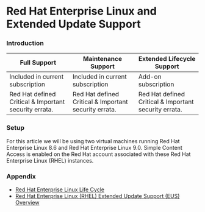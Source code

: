 # Red Hat Enterprise Linux and Extended Update Support

### Introduction

| Full Support | Maintenance Support | Extended Lifecycle Support |
|--------------|---------------------|----------------------------|
| Included in current subscription | Included in current subscription | Add-on subscription |
| Red Hat defined Critical & Important security errata. | Red Hat defined Critical & Important security errata.| Red Hat defined Critical & Important security errata.|

### Setup
For this article we will be using two virtual machines running Red Hat Enterprise Linux 8.6 and Red Hat Enterprise Linux 9.0.  Simple Content Access is enabled on the Red Hat account associated with these Red Hat Enterprise Linux (RHEL) instances.


### Appendix
- [Red Hat Enterprise Linux Life Cycle](https://access.redhat.com/support/policy/updates/errata)
- [Red Hat Enterprise Linux (RHEL) Extended Update Support (EUS) Overview](https://access.redhat.com/articles/rhel-eus)
